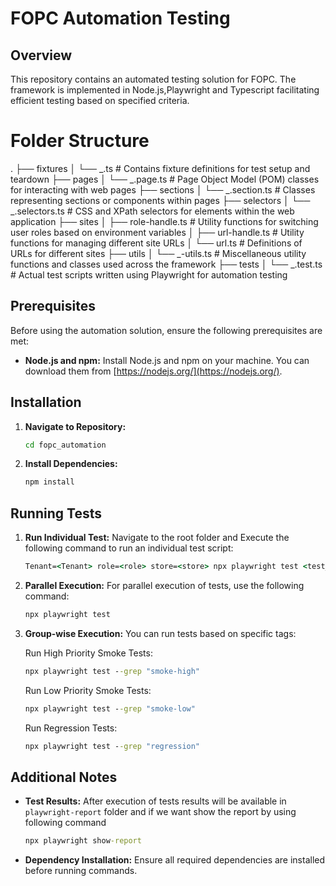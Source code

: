 # FOPC Automation Testing

## Overview

This repository contains an automated testing solution for FOPC. The framework is implemented in Node.js,Playwright and Typescript facilitating efficient testing based on specified criteria.

# Folder Structure

.
├── fixtures
│ └── _.ts # Contains fixture definitions for test setup and teardown
├── pages
│ └── _.page.ts # Page Object Model (POM) classes for interacting with web pages
├── sections
│ └── _.section.ts # Classes representing sections or components within pages
├── selectors
│ └── _.selectors.ts # CSS and XPath selectors for elements within the web application
├── sites
│ ├── role-handle.ts # Utility functions for switching user roles based on environment variables
│ ├── url-handle.ts # Utility functions for managing different site URLs
│ └── url.ts # Definitions of URLs for different sites
├── utils
│ └── _-utils.ts # Miscellaneous utility functions and classes used across the framework
├── tests
│ └── _.test.ts # Actual test scripts written using Playwright for automation testing

## Prerequisites

Before using the automation solution, ensure the following prerequisites are met:

- **Node.js and npm:** Install Node.js and npm on your machine. You can download them from [https://nodejs.org/](https://nodejs.org/).

## Installation

1. **Navigate to Repository:**

   ```bash
   cd fopc_automation
   ```

2. **Install Dependencies:**
   ```bash
   npm install
   ```

## Running Tests

1. **Run Individual Test:**
   Navigate to the root folder and Execute the following command to run an individual test script:

   ```cmd
   Tenant=<Tenant> role=<role> store=<store> npx playwright test <test_script_name>
   ```

2. **Parallel Execution:**
   For parallel execution of tests, use the following command:

   ```cmd
   npx playwright test
   ```

3. **Group-wise Execution:**
   You can run tests based on specific tags:

   Run High Priority Smoke Tests:

   ```cmd
   npx playwright test --grep "smoke-high"
   ```

   Run Low Priority Smoke Tests:

   ```cmd
   npx playwright test --grep "smoke-low"
   ```

   Run Regression Tests:

   ```cmd
   npx playwright test --grep "regression"
   ```

## Additional Notes

- **Test Results:**
  After execution of tests results will be available in `playwright-report` folder and if we want show the report by using following command

  ```cmd
  npx playwright show-report
  ```

- **Dependency Installation:**
  Ensure all required dependencies are installed before running commands.
